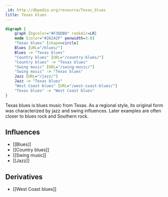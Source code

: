 ```yaml
---
_id: http://dbpedia.org/resource/Texas_blues
title: Texas blues
---
```


```dot
digraph {
	graph [bgcolor="#F3DDB8" rankdir=LR]
	node [color="#26242F" penwidth=3.0]
	"Texas blues" [shape=circle]
	Blues [URL="/blues/"]
	Blues -> "Texas blues"
	"Country blues" [URL="/country-blues/"]
	"Country blues" -> "Texas blues"
	"Swing music" [URL="/swing-music/"]
	"Swing music" -> "Texas blues"
	Jazz [URL="/jazz/"]
	Jazz -> "Texas blues"
	"West Coast blues" [URL="/west-coast-blues/"]
	"Texas blues" -> "West Coast blues"
}
```

Texas blues is blues music from Texas. As a regional style, its original form was characterized by jazz and swing influences. Later examples are often closer to blues rock and Southern rock.

## Influences
- [[Blues]]
- [[Country blues]]
- [[Swing music]]
- [[Jazz]]

## Derivatives
- [[West Coast blues]]
